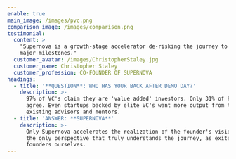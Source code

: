 ```yaml
---
enable: true
main_image: /images/pvc.png
comparison_image: /images/comparison.png
testimonial:
  content: >
    "Supernova is a growth-stage accelerator de-risking the journey to the next
    major milestones."
  customer_avatar: /images/ChristopherStaley.jpg
  customer_name: Christopher Staley
  customer_profession: CO-FOUNDER OF SUPERNOVA
headings:
  - title: '**QUESTION**: WHO HAS YOUR BACK AFTER DEMO DAY?'
    description: >-
      97% of VC's claim they are 'value added' investors. Only 31% of Founders
      agree. Even startups backed by elite VC's want more output from their
      existing advisors and mentors.
  - title: 'ANSWER: **SUPERNOVA**'
    description: >-
      Only Supernova accelerates the realization of the founder's vision from
      the only perspective that truly understands the journey, as exited
      founders ourselves.
---
```



